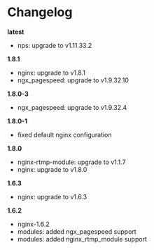 # Changelog

**latest**
- nps: upgrade to v1.11.33.2

**1.8.1**
- nginx: upgrade to v1.8.1
- ngx_pagespeed: upgrade to v1.9.32.10

**1.8.0-3**
- ngx_pagespeed: upgrade to v1.9.32.4

**1.8.0-1**
- fixed default nginx configuration

**1.8.0**
- nginx-rtmp-module: upgrade to v1.1.7
- nginx: upgrade to v1.8.0

**1.6.3**
- nginx: upgrade to v1.6.3

**1.6.2**
- nginx-1.6.2
- modules: added ngx_pagespeed support
- modules: added nginx_rtmp_module support
